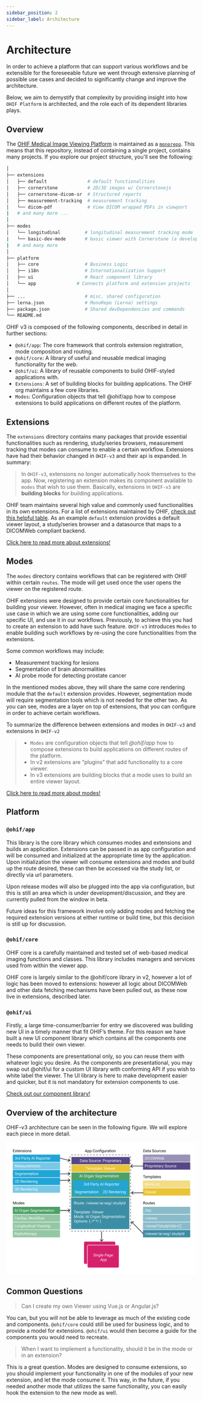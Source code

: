 ```yaml
---
sidebar_position: 2
sidebar_label: Architecture
---
```


# Architecture

In order to achieve a platform that can support various workflows and be
extensible for the foreseeable future we went through extensive planning of
possible use cases and decided to significantly change and improve the
architecture.

Below, we aim to demystify that complexity by providing insight into how
`OHIF Platform` is architected, and the role each of its dependent libraries
plays.

## Overview

The [OHIF Medical Image Viewing Platform][viewers-project] is maintained as a
[`monorepo`][monorepo]. This means that this repository, instead of containing a
single project, contains many projects. If you explore our project structure,
you'll see the following:

```bash
│
├── extensions
│   ├── default               # default functionalities
│   ├── cornerstone           # 2D/3D images w/ Cornerstonejs
│   ├── cornerstone-dicom-sr  # Structured reports
│   ├── measurement-tracking  # measurement tracking
│   └── dicom-pdf             # View DICOM wrapped PDFs in viewport
|   # and many more ...
│
├── modes
│   └── longitudinal         # longitudinal measurement tracking mode
|   └── basic-dev-mode       # basic viewer with Cornerstone (a developer focused mode)
|   # and many more
│
├── platform
│   ├── core                 # Business Logic
│   ├── i18n                 # Internationalization Support
│   ├── ui                   # React component library
│   └── app               # Connects platform and extension projects
│
├── ...                      # misc. shared configuration
├── lerna.json               # MonoRepo (Lerna) settings
├── package.json             # Shared devDependencies and commands
└── README.md
```

OHIF v3 is composed of the following components, described in detail in further
sections:

- `@ohif/app`: The core framework that controls extension registration, mode
  composition and routing.
- `@ohif/core`: A library of useful and reusable medical imaging functionality
  for the web.
- `@ohif/ui`: A library of reusable components to build OHIF-styled applications
  with.
- `Extensions`: A set of building blocks for building applications. The OHIF org
  maintains a few core libraries.
- `Modes`: Configuration objects that tell @ohif/app how to compose
  extensions to build applications on different routes of the platform.

## Extensions

The `extensions` directory contains many packages that provide essential
functionalities such as rendering, study/series browsers, measurement tracking
that modes can consume to enable a certain workflow. Extensions have had their
behavior changed in `OHIF-v3` and their api is expanded. In summary:

> In `OHIF-v3`, extensions no longer automatically hook themselves to the app.
> Now, registering an extension makes its component available to `modes` that
> wish to use them. Basically, extensions in `OHIF-v3` are **building blocks**
> for building applications.

OHIF team maintains several high value and commonly used functionalities in its
own extensions. For a list of extensions maintained by OHIF,
[check out this helpful table](../platform/extensions/index.md#maintained-extensions).
As an example `default` extension provides a default viewer layout, a
study/series browser and a datasource that maps to a DICOMWeb compliant backend.

[Click here to read more about extensions!](../platform/extensions/index.md)

## Modes

The `modes` directory contains workflows that can be registered with OHIF within
certain `routes`. The mode will get used once the user opens the viewer on the
registered route.

OHIF extensions were designed to provide certain core functionalities for
building your viewer. However, often in medical imaging we face a specific use
case in which we are using some core functionalities, adding our specific UI,
and use it in our workflows. Previously, to achieve this you had to create an
extension to add have such feature. `OHIF-v3` introduces `Modes` to enable
building such workflows by re-using the core functionalities from the
extensions.

Some common workflows may include:

- Measurement tracking for lesions
- Segmentation of brain abnormalities
- AI probe mode for detecting prostate cancer

In the mentioned modes above, they will share the same core rendering module
that the `default` extension provides. However, segmentation mode will require
segmentation tools which is not needed for the other two. As you can see, modes
are a layer on top of extensions, that you can configure in order to achieve
certain workflows.

To summarize the difference between extensions and modes in `OHIF-v3` and
extensions in `OHIF-v2`

> - `Modes` are configuration objects that tell _@ohif/app_ how to compose
>   extensions to build applications on different routes of the platform.
> - In v2 extensions are “plugins” that add functionality to a core viewer.
> - In v3 extensions are building blocks that a mode uses to build an entire
>   viewer layout.

[Click here to read more about modes!](../platform/modes/index.md)

## Platform

### `@ohif/app`

This library is the core library which consumes modes and extensions and builds
an application. Extensions can be passed in as app configuration and will be
consumed and initialized at the appropriate time by the application. Upon
initialization the viewer will consume extensions and modes and build up the
route desired, these can then be accessed via the study list, or directly via
url parameters.

Upon release modes will also be plugged into the app via configuration, but this
is still an area which is under development/discussion, and they are currently
pulled from the window in beta.

Future ideas for this framework involve only adding modes and fetching the
required extension versions at either runtime or build time, but this decision
is still up for discussion.

### `@ohif/core`

OHIF core is a carefully maintained and tested set of web-based medical imaging
functions and classes. This library includes managers and services used from
within the viewer app.

OHIF core is largely similar to the @ohif/core library in v2, however a lot of
logic has been moved to extensions: however all logic about DICOMWeb and other
data fetching mechanisms have been pulled out, as these now live in extensions,
described later.

### `@ohif/ui`

Firstly, a large time-consumer/barrier for entry we discovered was building new
UI in a timely manner that fit OHIF’s theme. For this reason we have built a new
UI component library which contains all the components one needs to build their
own viewer.

These components are presentational only, so you can reuse them with whatever
logic you desire. As the components are presentational, you may swap out
@ohif/ui for a custom UI library with conforming API if you wish to white label
the viewer. The UI library is here to make development easier and quicker, but
it is not mandatory for extension components to use.

[Check out our component library!](https://ui.ohif.org/)

## Overview of the architecture

OHIF-v3 architecture can be seen in the following figure. We will explore each
piece in more detail.

![mode-archs](../assets/img/mode-archs.png)

## Common Questions

> Can I create my own Viewer using Vue.js or Angular.js?

You can, but you will not be able to leverage as much of the existing code and
components. `@ohif/core` could still be used for business logic, and to provide
a model for extensions. `@ohif/ui` would then become a guide for the components
you would need to recreate.

> When I want to implement a functionality, should it be in the mode or in an
> extension?

This is a great question. Modes are designed to consume extensions, so you
should implement your functionality in one of the modules of your new extension,
and let the mode consume it. This way, in the future, if you needed another mode
that utilizes the same functionality, you can easily hook the extension to the
new mode as well.

<!--
  Links
  -->

<!-- prettier-ignore-start -->
[monorepo]: https://github.com/OHIF/Viewers/issues/768
[viewers-project]: https://github.com/OHIF/Viewers
[viewer-npm]: https://www.npmjs.com/package/@ohif/app
[pwa]: https://developers.google.com/web/progressive-web-apps/
[configuration]: ../configuration/index.md
[extensions]: ../platform/extensions/index.md
[core-github]: https://github.com/OHIF/viewers/platform/core
[ui-github]: https://github.com/OHIF/Viewers/tree/master/platform/ui
<!-- prettier-ignore-end -->
